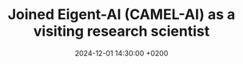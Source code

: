 ---
title: >-
    Joined Eigent-AI (CAMEL-AI) as a visiting research scientist
date: 2024-12-01 14:30:00 +0200
---